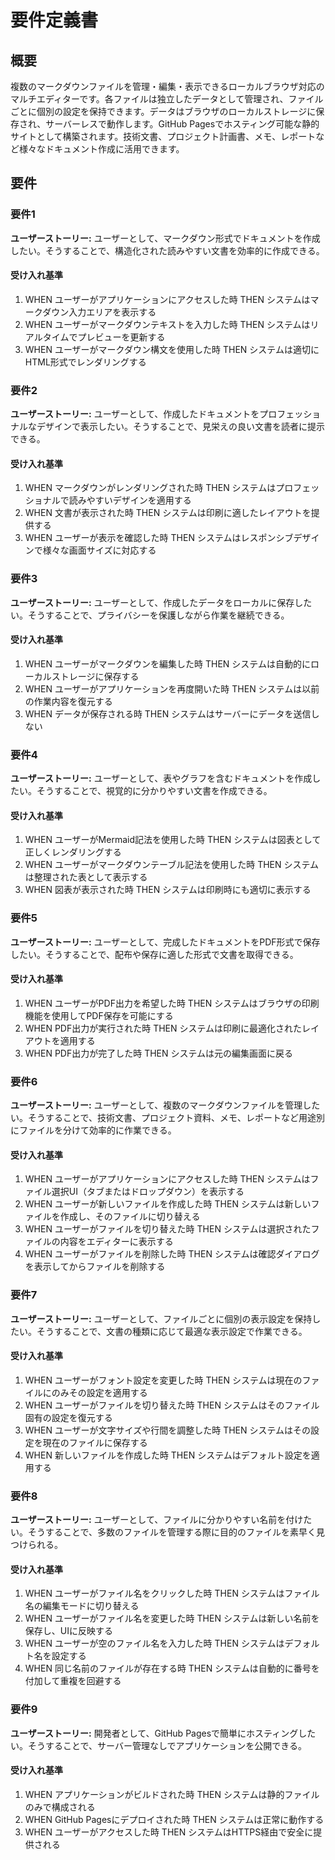 # 要件定義書

## 概要

複数のマークダウンファイルを管理・編集・表示できるローカルブラウザ対応のマルチエディターです。各ファイルは独立したデータとして管理され、ファイルごとに個別の設定を保持できます。データはブラウザのローカルストレージに保存され、サーバーレスで動作します。GitHub Pagesでホスティング可能な静的サイトとして構築されます。技術文書、プロジェクト計画書、メモ、レポートなど様々なドキュメント作成に活用できます。

## 要件

### 要件1

**ユーザーストーリー:** ユーザーとして、マークダウン形式でドキュメントを作成したい。そうすることで、構造化された読みやすい文書を効率的に作成できる。

#### 受け入れ基準

1. WHEN ユーザーがアプリケーションにアクセスした時 THEN システムはマークダウン入力エリアを表示する
2. WHEN ユーザーがマークダウンテキストを入力した時 THEN システムはリアルタイムでプレビューを更新する
3. WHEN ユーザーがマークダウン構文を使用した時 THEN システムは適切にHTML形式でレンダリングする

### 要件2

**ユーザーストーリー:** ユーザーとして、作成したドキュメントをプロフェッショナルなデザインで表示したい。そうすることで、見栄えの良い文書を読者に提示できる。

#### 受け入れ基準

1. WHEN マークダウンがレンダリングされた時 THEN システムはプロフェッショナルで読みやすいデザインを適用する
2. WHEN 文書が表示された時 THEN システムは印刷に適したレイアウトを提供する
3. WHEN ユーザーが表示を確認した時 THEN システムはレスポンシブデザインで様々な画面サイズに対応する

### 要件3

**ユーザーストーリー:** ユーザーとして、作成したデータをローカルに保存したい。そうすることで、プライバシーを保護しながら作業を継続できる。

#### 受け入れ基準

1. WHEN ユーザーがマークダウンを編集した時 THEN システムは自動的にローカルストレージに保存する
2. WHEN ユーザーがアプリケーションを再度開いた時 THEN システムは以前の作業内容を復元する
3. WHEN データが保存される時 THEN システムはサーバーにデータを送信しない

### 要件4

**ユーザーストーリー:** ユーザーとして、表やグラフを含むドキュメントを作成したい。そうすることで、視覚的に分かりやすい文書を作成できる。

#### 受け入れ基準

1. WHEN ユーザーがMermaid記法を使用した時 THEN システムは図表として正しくレンダリングする
2. WHEN ユーザーがマークダウンテーブル記法を使用した時 THEN システムは整理された表として表示する
3. WHEN 図表が表示された時 THEN システムは印刷時にも適切に表示する

### 要件5

**ユーザーストーリー:** ユーザーとして、完成したドキュメントをPDF形式で保存したい。そうすることで、配布や保存に適した形式で文書を取得できる。

#### 受け入れ基準

1. WHEN ユーザーがPDF出力を希望した時 THEN システムはブラウザの印刷機能を使用してPDF保存を可能にする
2. WHEN PDF出力が実行された時 THEN システムは印刷に最適化されたレイアウトを適用する
3. WHEN PDF出力が完了した時 THEN システムは元の編集画面に戻る

### 要件6

**ユーザーストーリー:** ユーザーとして、複数のマークダウンファイルを管理したい。そうすることで、技術文書、プロジェクト資料、メモ、レポートなど用途別にファイルを分けて効率的に作業できる。

#### 受け入れ基準

1. WHEN ユーザーがアプリケーションにアクセスした時 THEN システムはファイル選択UI（タブまたはドロップダウン）を表示する
2. WHEN ユーザーが新しいファイルを作成した時 THEN システムは新しいファイルを作成し、そのファイルに切り替える
3. WHEN ユーザーがファイルを切り替えた時 THEN システムは選択されたファイルの内容をエディターに表示する
4. WHEN ユーザーがファイルを削除した時 THEN システムは確認ダイアログを表示してからファイルを削除する

### 要件7

**ユーザーストーリー:** ユーザーとして、ファイルごとに個別の表示設定を保持したい。そうすることで、文書の種類に応じて最適な表示設定で作業できる。

#### 受け入れ基準

1. WHEN ユーザーがフォント設定を変更した時 THEN システムは現在のファイルにのみその設定を適用する
2. WHEN ユーザーがファイルを切り替えた時 THEN システムはそのファイル固有の設定を復元する
3. WHEN ユーザーが文字サイズや行間を調整した時 THEN システムはその設定を現在のファイルに保存する
4. WHEN 新しいファイルを作成した時 THEN システムはデフォルト設定を適用する

### 要件8

**ユーザーストーリー:** ユーザーとして、ファイルに分かりやすい名前を付けたい。そうすることで、多数のファイルを管理する際に目的のファイルを素早く見つけられる。

#### 受け入れ基準

1. WHEN ユーザーがファイル名をクリックした時 THEN システムはファイル名の編集モードに切り替える
2. WHEN ユーザーがファイル名を変更した時 THEN システムは新しい名前を保存し、UIに反映する
3. WHEN ユーザーが空のファイル名を入力した時 THEN システムはデフォルト名を設定する
4. WHEN 同じ名前のファイルが存在する時 THEN システムは自動的に番号を付加して重複を回避する

### 要件9

**ユーザーストーリー:** 開発者として、GitHub Pagesで簡単にホスティングしたい。そうすることで、サーバー管理なしでアプリケーションを公開できる。

#### 受け入れ基準

1. WHEN アプリケーションがビルドされた時 THEN システムは静的ファイルのみで構成される
2. WHEN GitHub Pagesにデプロイされた時 THEN システムは正常に動作する
3. WHEN ユーザーがアクセスした時 THEN システムはHTTPS経由で安全に提供される